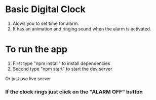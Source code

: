 # Basic Digital Clock

1. Alows you to set time for alarm.
2. It has an animation and ringing sound when the alarm is activated.

# To run the app

1. First type "npm install" to install dependencies
2. Second type "npm start" to start the dev server

Or just use live server

### If the clock rings just click on the "ALARM OFF" button
